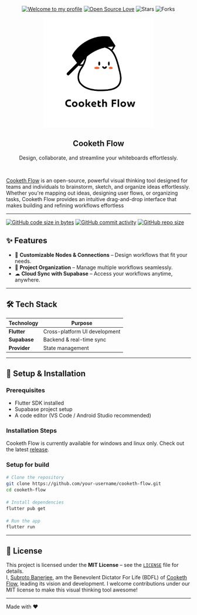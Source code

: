 <p align="center">
   <div align="center">

[![Welcome to my profile](https://img.shields.io/badge/Hello,Programmer!-Welcome-blue.svg?style=flat&logo=github)](https://github.com/CookethOrg)
[![Open Source Love](https://badges.frapsoft.com/os/v2/open-source.svg?v=103)](https://github.com/CookethOrg/Cooketh-Flow)
![Stars](https://img.shields.io/github/stars/CookethOrg/Cooketh-Flow?style=flat&logo=github)
![Forks](https://img.shields.io/github/forks/CookethOrg/Cooketh-Flow?style=flat&logo=github)

</div>
<div align="center">
  <a href="https://github.com/CookethOrg/Cooketh-Flow">
  <img src="assets/Frame 271.png" alt="Cooketh Flow logo" height="300" />
     </a>
</div>
<h2 align="center">Cooketh Flow</h2>
<p align="center"> Design, collaborate, and streamline your whiteboards effortlessly. </p>
<br />
<!-- <br /> -->

 [Cooketh Flow](https://cookethflow.framer.website/) is an open-source, powerful visual thinking tool designed for teams and individuals to brainstorm, sketch, and organize ideas effortlessly. Whether you're mapping out ideas, designing user flows, or organizing tasks, Cooketh Flow provides an intuitive drag-and-drop interface that makes building and refining workflows effortless
   <!-- <div align="center">
  <a href="https://github.com/CookethOrg/Cooketh-Flow">
  <img src="assets/ss.png" alt="Cooketh Flow logo" height="300" />
     </a>
</div> -->

---

[![GitHub code size in bytes](https://img.shields.io/github/languages/code-size/CookethOrg/Cooketh-Flow?logo=github)](https://CookethOrg/Cooketh-Flow) [![GitHub commit activity](https://img.shields.io/github/commit-activity/m/CookethOrg/Cooketh-Flow?color=bluevoilet&logo=github)](https://github.com/CookethOrg/Cooketh-Flow/commits/) [![GitHub repo size](https://img.shields.io/github/repo-size/CookethOrg/Cooketh-Flow?logo=github)](https://github.com/CookethOrg/Cooketh-Flow)


## ✨ Features  

- 🔗 **Customizable Nodes & Connections** – Design workflows that fit your needs.    
- 📂 **Project Organization** – Manage multiple workflows seamlessly.  
- ☁ **Cloud Sync with Supabase** – Access your workflows anytime, anywhere.   

---

## 🛠️ Tech Stack  

| Technology | Purpose |
|------------|---------|
| **Flutter** | Cross-platform UI development |
| **Supabase** | Backend & real-time sync |
| **Provider** | State management |

---

## 🚀 Setup & Installation  

### Prerequisites  
- Flutter SDK installed  
- Supabase project setup  
- A code editor (VS Code / Android Studio recommended)  

### Installation Steps
Cooketh Flow is currently available for windows and linux only.
Check out the latest [release](https://github.com/CookethOrg/Cooketh-Flow/releases).

### Setup for build
```bash
# Clone the repository
git clone https://github.com/your-username/cooketh-flow.git
cd cooketh-flow

# Install dependencies
flutter pub get

# Run the app
flutter run
```
---
## 📜 License  

This project is licensed under the **MIT License** – see the [`LICENSE`](LICENSE) file for details.
<br>
I, [Subroto Banerjee](https://github.com/TeeWrath), am the Benevolent Dictator For Life (BDFL) of [Cooketh Flow](https://github.com/CookethOrg/Cooketh-Flow), leading its vision and development. I welcome contributions under our MIT license to make this visual thinking tool awesome!

---

Made with ❤️
